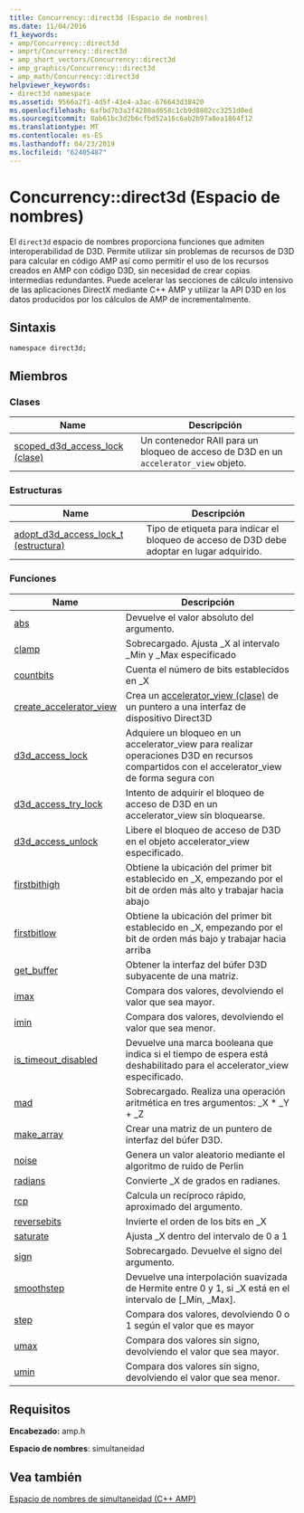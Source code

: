 ```yaml
---
title: Concurrency::direct3d (Espacio de nombres)
ms.date: 11/04/2016
f1_keywords:
- amp/Concurrency::direct3d
- amprt/Concurrency::direct3d
- amp_short_vectors/Concurrency::direct3d
- amp_graphics/Concurrency::direct3d
- amp_math/Concurrency::direct3d
helpviewer_keywords:
- direct3d namespace
ms.assetid: 9566a2f1-4d5f-43e4-a3ac-676643d38420
ms.openlocfilehash: 6afbd7b3a3f4280ad658c1cb9d8802cc3251d0ed
ms.sourcegitcommit: 0ab61bc3d2b6cfbd52a16c6ab2b97a8ea1864f12
ms.translationtype: MT
ms.contentlocale: es-ES
ms.lasthandoff: 04/23/2019
ms.locfileid: "62405487"
---
```

# <a name="concurrencydirect3d-namespace"></a>Concurrency::direct3d (Espacio de nombres)

El `direct3d` espacio de nombres proporciona funciones que admiten interoperabilidad de D3D. Permite utilizar sin problemas de recursos de D3D para calcular en código AMP así como permitir el uso de los recursos creados en AMP con código D3D, sin necesidad de crear copias intermedias redundantes. Puede acelerar las secciones de cálculo intensivo de las aplicaciones DirectX mediante C++ AMP y utilizar la API D3D en los datos producidos por los cálculos de AMP de incrementalmente.

## <a name="syntax"></a>Sintaxis

```
namespace direct3d;
```

## <a name="members"></a>Miembros

### <a name="classes"></a>Clases

|Name|Descripción|
|----------|-----------------|
|[scoped_d3d_access_lock (clase)](scoped-d3d-access-lock-class.md)|Un contenedor RAII para un bloqueo de acceso de D3D en un `accelerator_view` objeto.|

### <a name="structures"></a>Estructuras

|Name|Descripción|
|----------|-----------------|
|[adopt_d3d_access_lock_t (estructura)](adopt-d3d-access-lock-t-structure.md)|Tipo de etiqueta para indicar el bloqueo de acceso de D3D debe adoptar en lugar adquirido.|

### <a name="functions"></a>Funciones

|Name|Descripción|
|----------|-----------------|
|[abs](concurrency-direct3d-namespace-functions-amp.md#abs)|Devuelve el valor absoluto del argumento.|
|[clamp](concurrency-direct3d-namespace-functions-amp.md#clamp)|Sobrecargado. Ajusta _X al intervalo _Min y _Max especificado|
|[countbits](concurrency-direct3d-namespace-functions-amp.md#countbits)|Cuenta el número de bits establecidos en _X|
|[create_accelerator_view](concurrency-direct3d-namespace-functions-amp.md#create_accelerator_view)|Crea un [accelerator_view (clase)](accelerator-view-class.md) de un puntero a una interfaz de dispositivo Direct3D|
|[d3d_access_lock](concurrency-direct3d-namespace-functions-amp.md#d3d_access_lock)|Adquiere un bloqueo en un accelerator_view para realizar operaciones D3D en recursos compartidos con el accelerator_view de forma segura con|
|[d3d_access_try_lock](concurrency-direct3d-namespace-functions-amp.md#d3d_access_try_lock)|Intento de adquirir el bloqueo de acceso de D3D en un accelerator_view sin bloquearse.|
|[d3d_access_unlock](concurrency-direct3d-namespace-functions-amp.md#d3d_access_unlock)|Libere el bloqueo de acceso de D3D en el objeto accelerator_view especificado.|
|[firstbithigh](concurrency-direct3d-namespace-functions-amp.md#firstbithigh)|Obtiene la ubicación del primer bit establecido en _X, empezando por el bit de orden más alto y trabajar hacia abajo|
|[firstbitlow](concurrency-direct3d-namespace-functions-amp.md#firstbitlow)|Obtiene la ubicación del primer bit establecido en _X, empezando por el bit de orden más bajo y trabajar hacia arriba|
|[get_buffer](concurrency-direct3d-namespace-functions-amp.md#get_buffer)|Obtener la interfaz del búfer D3D subyacente de una matriz.|
|[imax](concurrency-direct3d-namespace-functions-amp.md#imax)|Compara dos valores, devolviendo el valor que sea mayor.|
|[imin](concurrency-direct3d-namespace-functions-amp.md#imin)|Compara dos valores, devolviendo el valor que sea menor.|
|[is_timeout_disabled](concurrency-direct3d-namespace-functions-amp.md#is_timeout_disabled)|Devuelve una marca booleana que indica si el tiempo de espera está deshabilitado para el accelerator_view especificado.|
|[mad](concurrency-direct3d-namespace-functions-amp.md#mad)|Sobrecargado. Realiza una operación aritmética en tres argumentos: _X \* _Y + _Z|
|[make_array](concurrency-direct3d-namespace-functions-amp.md#make_array)|Crear una matriz de un puntero de interfaz del búfer D3D.|
|[noise](concurrency-direct3d-namespace-functions-amp.md#noise)|Genera un valor aleatorio mediante el algoritmo de ruido de Perlin|
|[radians](concurrency-direct3d-namespace-functions-amp.md#radians)|Convierte _X de grados en radianes.|
|[rcp](concurrency-direct3d-namespace-functions-amp.md#rcp)|Calcula un recíproco rápido, aproximado del argumento.|
|[reversebits](concurrency-direct3d-namespace-functions-amp.md#reversebits)|Invierte el orden de los bits en _X|
|[saturate](concurrency-direct3d-namespace-functions-amp.md#saturate)|Ajusta _X dentro del intervalo de 0 a 1|
|[sign](concurrency-direct3d-namespace-functions-amp.md#sign)|Sobrecargado. Devuelve el signo del argumento.|
|[smoothstep](concurrency-direct3d-namespace-functions-amp.md#smoothstep)|Devuelve una interpolación suavizada de Hermite entre 0 y 1, si _X está en el intervalo de [_Min, _Max].|
|[step](concurrency-direct3d-namespace-functions-amp.md#step)|Compara dos valores, devolviendo 0 o 1 según el valor que es mayor|
|[umax](concurrency-direct3d-namespace-functions-amp.md#umax)|Compara dos valores sin signo, devolviendo el valor que sea mayor.|
|[umin](concurrency-direct3d-namespace-functions-amp.md#umin)|Compara dos valores sin signo, devolviendo el valor que sea menor.|

## <a name="requirements"></a>Requisitos

**Encabezado:** amp.h

**Espacio de nombres**: simultaneidad

## <a name="see-also"></a>Vea también

[Espacio de nombres de simultaneidad (C++ AMP)](concurrency-namespace-cpp-amp.md)
